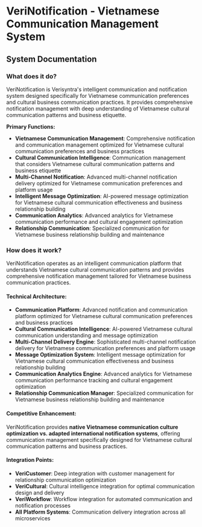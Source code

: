 # VeriNotification - Vietnamese Communication Management System
## System Documentation

### **What does it do?**

VeriNotification is Verisyntra's intelligent communication and notification system designed specifically for Vietnamese communication preferences and cultural business communication practices. It provides comprehensive notification management with deep understanding of Vietnamese cultural communication patterns and business etiquette.

**Primary Functions:**
- **Vietnamese Communication Management**: Comprehensive notification and communication management optimized for Vietnamese cultural communication preferences and business practices
- **Cultural Communication Intelligence**: Communication management that considers Vietnamese cultural communication patterns and business etiquette
- **Multi-Channel Notification**: Advanced multi-channel notification delivery optimized for Vietnamese communication preferences and platform usage
- **Intelligent Message Optimization**: AI-powered message optimization for Vietnamese cultural communication effectiveness and business relationship building
- **Communication Analytics**: Advanced analytics for Vietnamese communication performance and cultural engagement optimization
- **Relationship Communication**: Specialized communication for Vietnamese business relationship building and maintenance

### **How does it work?**

VeriNotification operates as an intelligent communication platform that understands Vietnamese cultural communication patterns and provides comprehensive notification management tailored for Vietnamese business communication practices.

#### **Technical Architecture:**
- **Communication Platform**: Advanced notification and communication platform optimized for Vietnamese cultural communication preferences and business practices
- **Cultural Communication Intelligence**: AI-powered Vietnamese cultural communication understanding and message optimization
- **Multi-Channel Delivery Engine**: Sophisticated multi-channel notification delivery for Vietnamese communication preferences and platform usage
- **Message Optimization System**: Intelligent message optimization for Vietnamese cultural communication effectiveness and business relationship building
- **Communication Analytics Engine**: Advanced analytics for Vietnamese communication performance tracking and cultural engagement optimization
- **Relationship Communication Manager**: Specialized communication for Vietnamese business relationship building and maintenance

#### **Competitive Enhancement:**
VeriNotification provides **native Vietnamese communication culture optimization vs. adapted international notification systems**, offering communication management specifically designed for Vietnamese cultural communication patterns and business practices.

#### **Integration Points:**
- **VeriCustomer**: Deep integration with customer management for relationship communication optimization
- **VeriCultural**: Cultural intelligence integration for optimal communication design and delivery
- **VeriWorkflow**: Workflow integration for automated communication and notification processes
- **All Platform Systems**: Communication delivery integration across all microservices